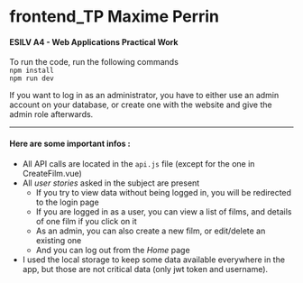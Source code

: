 # frontend_TP Maxime Perrin
#### ESILV A4 - Web Applications Practical Work


To run the code, run the following commands  
```npm install```  
```npm run dev```

If you want to log in as an administrator, you have to either use an admin account on your database, or create one with the website and give the admin role afterwards.

---
#### Here are some important infos :

* All API calls are located in the `api.js` file (except for the one in CreateFilm.vue)
* All *user stories* asked in the subject are present
  * If you try to view data without being logged in, you will be redirected to the login page
  * If you are logged in as a user, you can view a list of films, and details of one film if you click on it
  * As an admin, you can also create a new film, or edit/delete an existing one
  * And you can log out from the _Home_ page
* I used the local storage to keep some data available everywhere in the app, but those are not critical data (only jwt token and username).